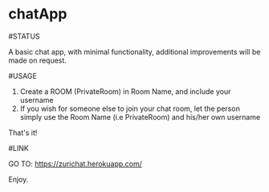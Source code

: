 # chatApp

#STATUS

A basic chat app, with minimal functionality, additional improvements will be made on request.

#USAGE

1. Create a ROOM (PrivateRoom) in Room Name, and include your username
2. If you wish for someone else to join your chat room, let the person simply use the Room Name (i.e PrivateRoom) and his/her own username

That's it!

#LINK

GO TO: https://zurichat.herokuapp.com/

Enjoy.
